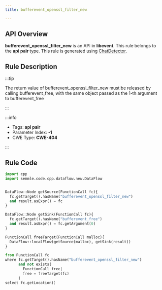 ```yaml
---
title: bufferevent_openssl_filter_new

---
```



## API Overview
**bufferevent_openssl_filter_new** is an API in **libevent**. This rule belongs to the **api pair** type. This rule is generated using [ChatDetector](../../tools/ChatDetector).
## Rule Description

:::tip

The return value of bufferevent_openssl_filter_new must be released by calling bufferevent_free, with the same object passed as the 1-th argument to bufferevent_free

:::

:::info

- Tags: **api pair**
- Parameter Index: **-1**
- CWE Type: **CWE-404**

:::

## Rule Code
```python
import cpp
import semmle.code.cpp.dataflow.new.DataFlow


DataFlow::Node getSource(FunctionCall fc){
  fc.getTarget().hasName("bufferevent_openssl_filter_new")
  and result.asExpr() = fc
}

DataFlow::Node getSink(FunctionCall fc){
  fc.getTarget().hasName("bufferevent_free")
  and result.asExpr() = fc.getArgument(0)
}

FunctionCall freeTarget(FunctionCall malloc){
  DataFlow::localFlow(getSource(malloc), getSink(result))
}

from FunctionCall fc
where fc.getTarget().hasName("bufferevent_openssl_filter_new")
      and not exists(
        FunctionCall free| 
        free = freeTarget(fc)
      )
select fc.getLocation()

```